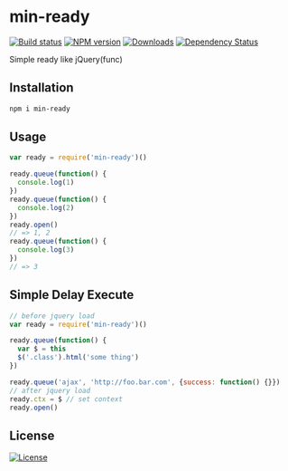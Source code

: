 min-ready
===

[![Build status][travis-image]][travis-url]
[![NPM version][npm-image]][npm-url]
[![Downloads][downloads-image]][downloads-url]
[![Dependency Status][david-image]][david-url]

[npm-image]: https://img.shields.io/npm/v/min-ready.svg?style=flat-square
[npm-url]: https://npmjs.org/package/min-ready
[downloads-image]: http://img.shields.io/npm/dm/min-ready.svg?style=flat-square
[downloads-url]: https://npmjs.org/package/min-ready
[david-image]: http://img.shields.io/david/chunpu/min-ready.svg?style=flat-square
[david-url]: https://david-dm.org/chunpu/min-ready


Simple ready like jQuery(func)

Installation
---

```sh
npm i min-ready
```

Usage
---

```js
var ready = require('min-ready')()

ready.queue(function() {
  console.log(1)
})
ready.queue(function() {
  console.log(2)
})
ready.open()
// => 1, 2
ready.queue(function() {
  console.log(3)
})
// => 3
```


Simple Delay Execute
---

```js
// before jquery load
var ready = require('min-ready')()

ready.queue(function() {
  var $ = this
  $('.class').html('some thing')
})

ready.queue('ajax', 'http://foo.bar.com', {success: function() {}})
// after jquery load
ready.ctx = $ // set context
ready.open()
```

License
---

[![License][license-image]][license-url]

[travis-image]: https://img.shields.io/travis/chunpu/min-ready.svg?style=flat-square
[travis-url]: https://travis-ci.org/chunpu/min-ready
[license-image]: http://img.shields.io/npm/l/min-ready.svg?style=flat-square
[license-url]: #
